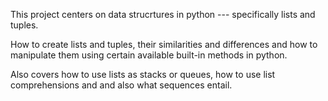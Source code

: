This project centers on data strucrtures in python --- specifically lists and tuples.

How to create lists and tuples, their similarities and differences and how to manipulate them using certain available built-in methods in python.

Also covers how to use lists as stacks or queues, how to use list comprehensions and and also what sequences entail.